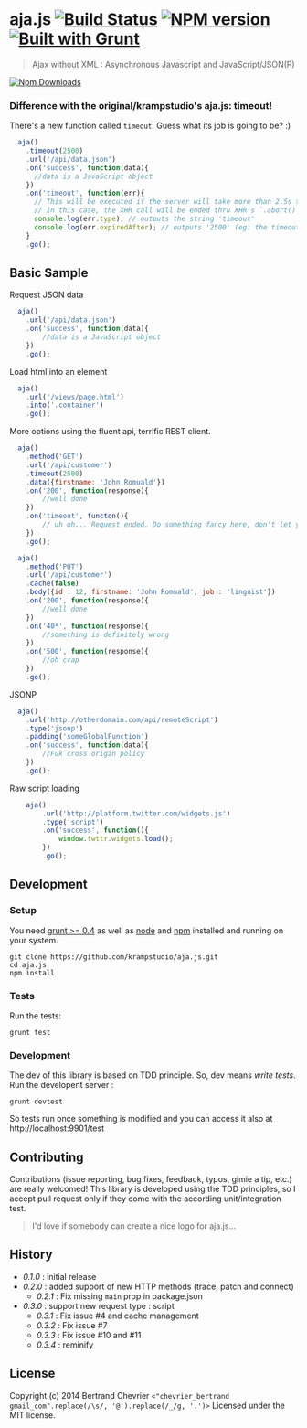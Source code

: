 aja.js  [![Build Status](https://travis-ci.org/krampstudio/aja.js.png)](https://travis-ci.org/krampstudio/aja.js) [![NPM version](https://badge.fury.io/js/aja.png)](http://badge.fury.io/js/aja) [![Built with Grunt](https://cdn.gruntjs.com/builtwith.png)](http://gruntjs.com/)
======
> Ajax without XML : Asynchronous Javascript and JavaScript/JSON(P)

[![Npm Downloads](https://nodei.co/npm/aja.png?downloads=true&stars=true)](https://nodei.co/npm/aja.png?downloads=true&stars=true)

### Difference with the original/krampstudio's aja.js: timeout!
There's a new function called `timeout`. Guess what its job is going to be? :)

```javascript
  aja()
    .timeout(2500)
    .url('/api/data.json')
    .on('success', function(data){
      //data is a JavaScript object
    })
    .on('timeout', function(err){
      // This will be executed if the server will take more than 2.5s to respond.
      // In this case, the XHR call will be ended thru XHR's `.abort()` function.
      console.log(err.type); // outputs the string 'timeout'
      console.log(err.expiredAfter); // outputs '2500' (eg: the timeout value in ms)
    }
    .go();
```

## Basic Sample

Request JSON data

```javascript
  aja()
    .url('/api/data.json')
    .on('success', function(data){
        //data is a JavaScript object
    })
    .go();
```

Load html into an element

```javascript
  aja()
    .url('/views/page.html')
    .into('.container')
    .go();
```

More options using the fluent api, terrific REST client.

```javascript
  aja()
    .method('GET')
    .url('/api/customer')
    .timeout(2500)
    .data({firstname: 'John Romuald'})
    .on('200', function(response){
        //well done
    })
    .on('timeout', functon(){
        // uh oh... Request ended. Do something fancy here, don't let your user wait forever!
    })
    .go();

  aja()
    .method('PUT')
    .url('/api/customer')
    .cache(false)
    .body({id : 12, firstname: 'John Romuald', job : 'linguist'})
    .on('200', function(response){
        //well done
    })
    .on('40*', function(response){
        //something is definitely wrong
    })
    .on('500', function(response){
        //oh crap
    })
    .go();
```

JSONP

```javascript
  aja()
    .url('http://otherdomain.com/api/remoteScript')
    .type('jsonp')
    .padding('someGlobalFunction')
    .on('success', function(data){
        //Fuk cross origin policy
    })
    .go();
```

Raw script loading

```javascript
    aja()
        .url('http://platform.twitter.com/widgets.js')
        .type('script')
        .on('success', function(){
            window.twttr.widgets.load();
        })
        .go();
```

## Development

### Setup

You need [grunt >= 0.4][grunt] as well as [node] and [npm] installed and running on your system.

```
git clone https://github.com/krampstudio/aja.js.git
cd aja.js
npm install
```

### Tests

Run the tests:

```
grunt test
```

### Development

The dev of this library is based on TDD principle. So, dev means *write tests*. Run the developent server :

```
grunt devtest
```

So tests run once something is modified and you can access it also at http://localhost:9901/test

## Contributing

Contributions (issue reporting, bug fixes, feedback, typos, gimie a tip, etc.) are really welcomed!
This library is developed using the TDD principles, so I accept pull request only if they come with the according unit/integration test.

> I'd love if somebody can create a nice logo for aja.js...

## History

 - _0.1.0_ : initial release
 - _0.2.0_ : added support of new HTTP methods (trace, patch and connect)
   - _0.2.1_ : Fix missing  `main` prop in package.json
 - _0.3.0_ : support new request type : script
   - _0.3.1_ : Fix issue #4 and cache management
   - _0.3.2_ : Fix issue #7
   - _0.3.3_ : Fix issue #10 and #11
   - _0.3.4_ : reminify

## License

Copyright (c) 2014 Bertrand Chevrier `<"chevrier_bertrand gmail_com".replace(/\s/, '@').replace(/_/g, '.')>`
Licensed under the MIT license.


[grunt]: https://gruntjs.com
[node]: http://nodejs.org
[npm]: http://npmjs.org

